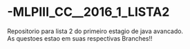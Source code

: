# -MLPIII_CC__2016_1_LISTA2
Repositorio para lista 2 do primeiro estagio de java avancado.                                                        
As questoes estao em suas respectivas Branches!!
